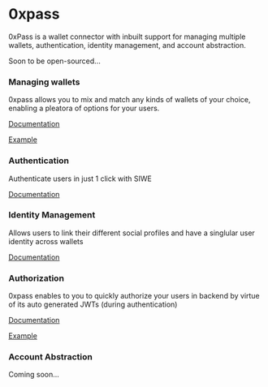 # 0xpass
0xPass is a wallet connector with inbuilt support for managing multiple wallets, authentication, identity management, and account abstraction.

Soon to be open-sourced...

### Managing wallets
0xpass allows you to mix and match any kinds of wallets of your choice, enabling a pleatora of options for your users.

[Documentation](https://dashboard.0xpass.io/docs/wallet-connections/introduction)

[Example](https://react-0xpass-base-git-feat-demo-0xpass.vercel.app/)


### Authentication
Authenticate users in just 1 click with SIWE

[Documentation](https://dashboard.0xpass.io/docs/authentication/introduction)



### Identity Management
Allows users to link their different social profiles and have a singlular user identity across wallets

[Documentation](https://dashboard.0xpass.io/docs/user-management/introduction)



### Authorization
0xpass enables to you to quickly authorize your users in backend by virtue of its auto generated JWTs (during authentication)

[Documentation](https://dashboard.0xpass.io/docs/authorization/introduction)

[Example](https://react-0xpass-base-git-feat-demo-0xpass.vercel.app/)



### Account Abstraction
Coming soon...
